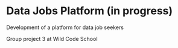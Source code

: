 # Data Jobs Platform (in progress)

Development of a platform for data job seekers

Group project 3 at Wild Code School
